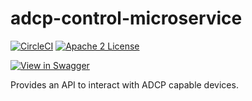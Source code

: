 # adcp-control-microservice
[![CircleCI](https://img.shields.io/circleci/project/byuoitav/adcp-control-microservice.svg)](https://circleci.com/gh/byuoitav/adcp-control-microservice) [![Apache 2 License](https://img.shields.io/hexpm/l/plug.svg)](https://raw.githubusercontent.com/byuoitav/adcp-control-microservice/master/LICENSE)


[![View in Swagger](http://jessemillar.github.io/view-in-swagger-button/button.svg)](http://byuoitav.github.io/swagger-ui/?url=https://raw.githubusercontent.com/byuoitav/adcp-control-microservice/master/swagger.json)

Provides an API to interact with ADCP capable devices. 
